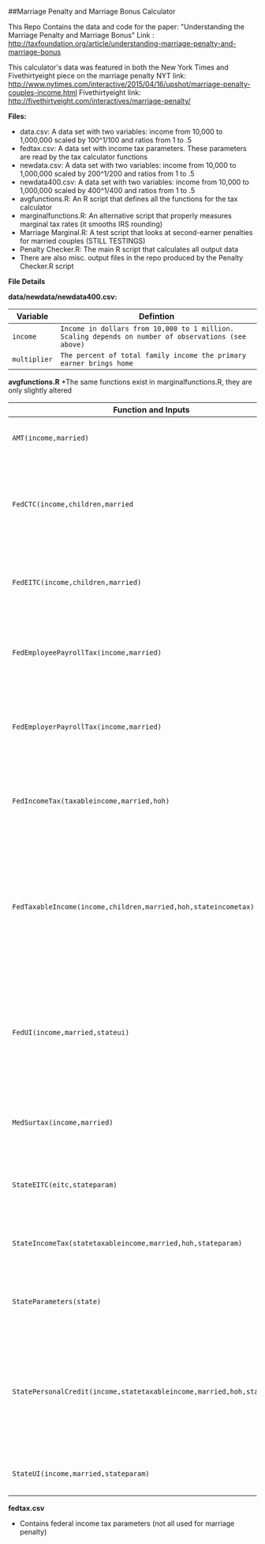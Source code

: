 ##Marriage Penalty and Marriage Bonus Calculator

This Repo Contains the data and code for the paper: "Understanding the Marriage Penalty and Marriage Bonus"
Link : http://taxfoundation.org/article/understanding-marriage-penalty-and-marriage-bonus

This calculator's data was featured in both the New York Times and Fivethirtyeight piece on the marriage penalty
NYT link: http://www.nytimes.com/interactive/2015/04/16/upshot/marriage-penalty-couples-income.html
Fivethirtyeight link: http://fivethirtyeight.com/interactives/marriage-penalty/

**Files:**

* data.csv: A data set with two variables: income from 10,000 to 1,000,000 scaled by 100^1/100 and ratios from 1 to .5
* fedtax.csv: A data set with income tax parameters. These parameters are read by the tax calculator functions
* newdata.csv: A data set with two variables: income from 10,000 to 1,000,000 scaled by 200^1/200 and ratios from 1 to .5
* newdata400.csv: A data set with two variables: income from 10,000 to 1,000,000 scaled by 400^1/400 and ratios from 1 to .5
* avgfunctions.R: An R script that defines all the functions for the tax calculator
* marginalfunctions.R: An alternative script that properly measures marginal tax rates (it smooths IRS rounding)
* Marriage Marginal.R: A test script that looks at second-earner penalties for married couples (STILL TESTINGS)
* Penalty Checker.R: The main R script that calculates all output data
* There are also misc. output files in the repo produced by the Penalty Checker.R script

**File Details**

**data/newdata/newdata400.csv:**

Variable | Defintion
---|---------
`income` | `Income in dollars from 10,000 to 1 million. Scaling depends on number of observations (see above)`
`multiplier` | `The percent of total family income the primary earner brings home`

**avgfunctions.R**
*The same functions exist in marginalfunctions.R, they are only slightly altered

Function and Inputs | Defintion
---|---------
`AMT(income,married)` | `calculates AMT based on income and marrital status`
`FedCTC(income,children,married` | `calculates Child Tax Credit based on income, number of children and marrital status. Automatically accounts for refundability`
`FedEITC(income,children,married)` | `calculates Earned Income Tax Credit based on income, children, and marrital status`
`FedEmployeePayrollTax(income,married)` | `calculates employee payroll tax. implicitly assumes income is split 50-50 between earners.`
`FedEmployerPayrollTax(income,married)` | `calculates employee payroll tax. implicitly assumes income is split 50-50 between earners.`
`FedIncomeTax(taxableincome,married,hoh)` | `calculates income tax burden given taxable income, and filing status. hoh CANNOT = 1 if married = 1`
`FedTaxableIncome(income,children,married,hoh,stateincometax)` | `calculates federal taxable income given income, children, filing status. It will also switch to the state and local income tax deduction once it is greater than the standard deduction`
`FedUI(income,married,stateui)` | `calculates the federal unemployment insurance payroll tax based on income and marrital status and state ui. Implict 50-50 split for married couples`
`MedSurtax(income,married)` | `calculates the 0.9 percent medicare surtax based on income and marrital status`
`StateEITC(eitc,stateparam)` | `NOT USED: calculates state Earned income tax credit based on fed EITC and state law`
`StateIncomeTax(statetaxableincome,married,hoh,stateparam)` | `NOT USED: calculates state income tax based on state taxable income and filing status`
`StateParameters(state)` | `NOT USED: for a given state ID number, returns state income tax code parameters`
`StatePersonalCredit(income,statetaxableincome,married,hoh,stateparam)` | `NOT USED: Calculates a state "personal credit" given income and state parameters. Usually in replace of a state standard deduction or personal exemption`
`StateUI(income,married,stateparam)` | `NOT USED: State UI given income and state UI parameters`

**fedtax.csv**

* Contains federal income tax parameters (not all used for marriage penalty)


